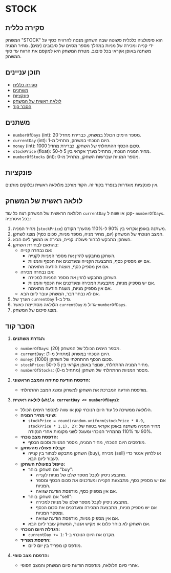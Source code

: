 # STOCK

## סקירה כללית

המשחק "STOCK" הוא סימולציה כלכלית פשוטה שבה השחקן מנסה להרוויח כסף על ידי קנייה ומכירה של מניות במהלך מספר מסוים של סיבובים (ימים). מחיר המניה משתנה באופן אקראי בכל סיבוב. מטרת המשחק היא למקסם את הרווח עד סוף המשחק.

## תוכן עניינים

- [סקירה כללית](#סקירה-כללית)
- [משתנים](#משתנים)
- [פונקציות](#פונקציות)
- [לולאה ראשית של המשחק](#לולאה-ראשית-של-המשחק)
- [הסבר קוד](#הסבר-קוד)

## משתנים

- `numberOfDays` (int): מספר הימים הכולל במשחק, כברירת מחדל 20.
- `currentDay` (int): היום הנוכחי במשחק, מתחיל מ-1.
- `money` (int): סכום הכסף ההתחלתי של השחקן, כברירת מחדל 1000.
- `stockPrice` (float): מחיר המניה הנוכחי, מתחיל מערך אקראי בין 5 ל-50.
- `numberOfStocks` (int): מספר המניות שברשות השחקן, מתחיל מ-0.

## פונקציות

אין פונקציות מוגדרות בנפרד בקוד זה. הקוד מורכב מלולאה ראשית ובלוקים מותנים.

## לולאה ראשית של המשחק

הלולאה הראשית של המשחק רצה כל עוד `currentDay` קטן או שווה ל- `numberOfDays`. בכל איטרציה:
1. מחיר המניה (`stockPrice`) משתנה באופן אקראי בין 90% ל-110% מהערך הקודם.
2. המצב הנוכחי של המשחק (יום, מחיר מניה, מספר מניות, סכום כסף) מוצג לשחקן.
3. השחקן מתבקש לבחור פעולה: קנייה, מכירה או המשך ליום הבא.
4. בהתאם לבחירת השחקן:
    - אם נבחרה קנייה:
        - השחקן מתבקש להזין את מספר המניות לקנייה.
        - אם יש מספיק כסף, מתבצעת הקנייה ומעדכנים את הכסף והמניות.
        - אם אין מספיק כסף, מוצגת הודעה מתאימה.
    - אם נבחרה מכירה:
        - השחקן מתבקש להזין את מספר המניות למכירה.
        - אם יש מספיק מניות, מתבצעת המכירה ומעדכנים את הכסף והמניות.
        - אם אין מספיק מניות, מוצגת הודעה מתאימה.
    - אם לא נבחר דבר, המשחק עובר ליום הבא.
5. הערך של `currentDay` גדל ב-1.
6. הלולאה מסתיימת כאשר `currentDay` גדול מ-`numberOfDays`.
7. מוצג סיכום של המשחק.

## הסבר קוד

1. **הגדרת משתנים:**
   - `numberOfDays`: מספר הימים הכולל של המשחק (20).
   - `currentDay`: היום הנוכחי במשחק (מתחיל מ-1).
   - `money`: סכום הכסף ההתחלתי של השחקן (1000).
   - `stockPrice`: מחיר המניה ההתחלתי, שנוצר באופן אקראי בין 5 ל-50.
   - `numberOfStocks`: מספר המניות ההתחלתי של השחקן (מתחיל מ-0).

2. **הדפסת הודעת פתיחה והמצב הראשוני:**
   - מודפסת הודעה המברכת את השחקן למשחק ומוצג המצב ההתחלתי.

3. **לולאה ראשית (`while currentDay <= numberOfDays`):**
   - הלולאה ממשיכה כל עוד היום הנוכחי קטן או שווה למספר הימים הכולל.
   - **שינוי מחיר המניה:**
     - `stockPrice = round(random.uniform(stockPrice * 0.9, stockPrice * 1.1), 2)`: מחיר המניה משתנה באופן אקראי בטווח של 90% עד 110% מהמחיר הנוכחי ומעוגל לשני מקומות אחרי הנקודה.
   - **הדפסת מצב נוכחי:**
     - מודפסים היום הנוכחי, מחיר המניה, מספר המניות וסכום הכסף.
   - **קבלת פעולה מהשחקן:**
     - השחקן מתבקש לבחור בין קנייה (buy), מכירה (sell) או ללחוץ אנטר כדי לעבור ליום הבא.
   - **טיפול בפעולת השחקן:**
     - אם השחקן בוחר "buy":
       - מתבצע ניסיון לקבל מספר שלם של מניות לקנייה.
       - אם יש מספיק כסף, מתבצעת הקנייה ומעדכנים את סכום הכסף ומספר המניות.
       - אם אין מספיק כסף, מודפסת הודעת שגיאה.
     - אם השחקן בוחר "sell":
       - מתבצע ניסיון לקבל מספר שלם של מניות למכירה.
       - אם יש מספיק מניות, מתבצעת המכירה ומעדכנים את סכום הכסף ומספר המניות.
       - אם אין מספיק מניות, מודפסת הודעת שגיאה.
     - אם השחקן לא בוחר כלום או מקיש אנטר, המשחק עובר ליום הבא.
   - **הגדלת היום הנוכחי:**
     - `currentDay += 1`: מקדם את היום הנוכחי ב-1.
   - **הדפסת מפריד:**
     - מודפס קו מפריד בין יום ליום.

4. **הדפסת מצב סופי:**
   - אחרי סיום הלולאה, מודפסת הודעת סיום המשחק והמצב הסופי.